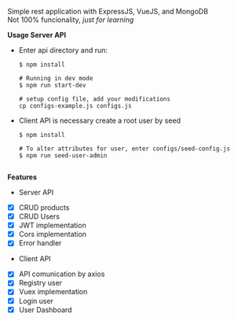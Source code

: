 Simple rest application with ExpressJS, VueJS, and MongoDB<br>
Not 100% funcionality, *just for learning*<br>

**Usage Server API**
* Enter api directory and run:<br>
    ```
    $ npm install
    
    # Running in dev mode
    $ npm run start-dev

    # setup config file, add your modifications
    cp configs-example.js configs.js
    ```

* Client API is necessary create a root user by seed
    ```
    $ npm install

    # To alter attributes for user, enter configs/seed-config.js
    $ npm run seed-user-admin


**Features**
* Server API
- [x] CRUD products
- [x] CRUD Users
- [x] JWT implementation
- [x] Cors implementation
- [x] Error handler

* Client API
- [x] API comunication by axios
- [x] Registry user
- [x] Vuex implementation
- [x] Login user
- [x] User Dashboard